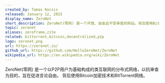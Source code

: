 ```yaml
---
created_by: Tamas Kocsis
released: January 12, 2015
display_name: ZeroNet
short_description: ZeroNet(零网) 是一个开放、自由且不受审查的网站。背后使用Bitcoin加密技术和BitTorrent网络。
topic: zeronet
aliases: zeroframe,zite
related: bittorrent,bitcoin,decentralized,p2p
logo: zeronet.png
url: https://zeronet.io/
github_url: https://github.com/HelloZeroNet/ZeroNet
wikipedia_url: https://en.wikipedia.org/wiki/ZeroNet
---
```

ZeroNet(零网) 是一个以P2P用户为基础构成的类互联网的分布式网络，以抗审查为目的，旨在促进言论自由。
背后使用Bitcoin加密技术和BitTorrent网络。